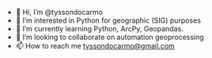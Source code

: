 - 👋 Hi, I’m @tyssondocarmo
- 👀 I’m interested in Python for geographic (SIG) purposes
- 🌱 I’m currently learning Python, ArcPy, Geopandas.
- 💞️ I’m looking to collaborate on automation geoprocessing
- 📫 How to reach me tyssondocarmo@gmail.com

<!---
tyssondocarmo/tyssondocarmo is a ✨ special ✨ repository because its `README.md` (this file) appears on your GitHub profile.
You can click the Preview link to take a look at your changes.
--->
